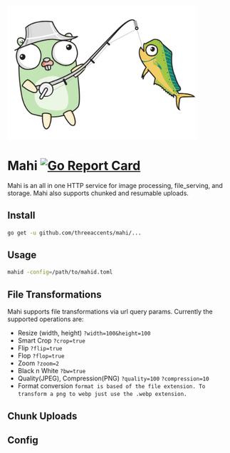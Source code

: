 <img src="mahi-gopher.png" height="300" />

# Mahi [![Go Report Card](http://goreportcard.com/badge/threeaccents/mahi)](https://goreportcard.com/report/threeaccents/mahi)

Mahi is an all in one HTTP service for image processing, file_serving, and storage. Mahi also supports chunked and resumable uploads. 

## Install
```bash
go get -u github.com/threeaccents/mahi/...
```
## Usage
```bash
mahid -config=/path/to/mahid.toml
```
## File Transformations
Mahi supports file transformations via url query params. Currently the supported operations are:
 - Resize (width, height) `?width=100&height=100`
 - Smart Crop `?crop=true`
 - Flip `?flip=true`
 - Flop `?flop=true`
 - Zoom `?zoom=2`
 - Black n White `?bw=true`
 - Quality(JPEG), Compression(PNG) `?quality=100` `?compression=10`
 - Format conversion `format is based of the file extension. To transform a png to webp just use the .webp extension.`



## Chunk Uploads

## Config